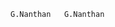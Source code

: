 	G.Nanthan                                            	 G . N a n t h a n                                                                                         